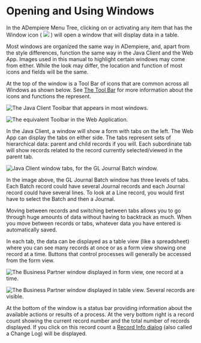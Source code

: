 # Opening and Using Windows

In the ADempiere Menu Tree, clicking on or activating any item that has the Window icon \( ![](../../../.gitbook/assets/mwindow.gif) \) will open a window that will display data in a table.

Most windows are organized the same way in ADempiere, and, apart from the style differences, function the same way in the Java Client and the Web App. Images used in this manual to highlight certain windows may come from either. While the look may differ, the location and function of most icons and fields will be the same.

At the top of the window is a Tool Bar of icons that are common across all Windows as shown below. See [The Tool Bar](the-tool-bar.md) for more information about the icons and functions the represent.

![The Java Client Toolbar that appears in most windows.](../../../.gitbook/assets/toolbarswing.PNG)

![The equivalent Toolbar in the Web Application.](../../../.gitbook/assets/webui_toolbar.PNG)

In the Java Client, a window will show a form with tabs on the left. The Web App can display the tabs on either side. The tabs represent sets of hierarchical data: parent and child records if you will. Each subordinate tab will show records related to the record currently selected/viewed in the parent tab.

![Java Client window tabs, for the GL Journal Batch window.](../../../.gitbook/assets/swing_window_tabs.PNG)

In the image above, the GL Journal Batch window has three levels of tabs. Each Batch record could have several Journal records and each Journal record could have several lines. To look at a Line record, you would first have to select the Batch and then a Journal.

Moving between records and switching between tabs allows you to go through huge amounts of data without having to backtrack as much. When you move between records or tabs, whatever data you have entered is automatically saved.

In each tab, the data can be displayed as a table view \(like a spreadsheet\) where you can see many records at once or as a form view showing one record at a time. Buttons that control processes will generally be accessed from the form view.

![The Business Partner window displayed in form view, one record at a time.](../../../.gitbook/assets/swing_businesspartnerwindow.PNG)

![The Business Partner window displayed in table view. Several records are visible.](../../../.gitbook/assets/swing_businesspartnerwindowtable.PNG)

At the bottom of the window is a status bar providing information about the available actions or results of a process. At the very bottom right is a record count showing the current record number and the total number of records displayed. If you click on this record count a [Record Info dialog](../dialogs-and-forms/change-log-or-record-info.md) \(also called a Change Log\) will be displayed.

